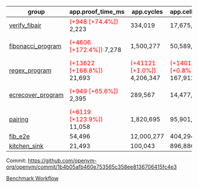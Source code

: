 | group | app.proof_time_ms | app.cycles | app.cells_used | leaf.proof_time_ms | leaf.cycles | leaf.cells_used |
| -- | -- | -- | -- | -- | -- | -- |
| [verify_fibair](https://github.com/openvm-org/openvm/blob/benchmark-results/benchmarks-dispatch/refs/heads/fix/micro_benchmarks/verify_fibair-1b4b05afb460e753565c358ee8136706415fc4e3.md) |<span style='color: red'>(+948 [+74.4%])</span> 2,223 |  334,019 |  17,675,822 |- | - | - |
| [fibonacci_program](https://github.com/openvm-org/openvm/blob/benchmark-results/benchmarks-dispatch/refs/heads/fix/micro_benchmarks/fibonacci-1b4b05afb460e753565c358ee8136706415fc4e3.md) |<span style='color: red'>(+4606 [+172.4%])</span> 7,278 |  1,500,277 |  50,589,567 |<span style='color: red'>(+4119 [+108.5%])</span> 7,915 | <span style='color: red'>(+50648 [+4.0%])</span> 1,313,963 | <span style='color: red'>(+304032 [+0.4%])</span> 70,587,848 |
| [regex_program](https://github.com/openvm-org/openvm/blob/benchmark-results/benchmarks-dispatch/refs/heads/fix/micro_benchmarks/regex-1b4b05afb460e753565c358ee8136706415fc4e3.md) |<span style='color: red'>(+13622 [+168.8%])</span> 21,693 | <span style='color: red'>(+41121 [+1.0%])</span> 4,206,347 | <span style='color: red'>(+1401618 [+0.8%])</span> 167,912,770 |<span style='color: red'>(+13103 [+89.7%])</span> 27,703 | <span style='color: red'>(+123443 [+3.1%])</span> 4,105,403 | <span style='color: red'>(+582977 [+0.2%])</span> 305,138,227 |
| [ecrecover_program](https://github.com/openvm-org/openvm/blob/benchmark-results/benchmarks-dispatch/refs/heads/fix/micro_benchmarks/ecrecover-1b4b05afb460e753565c358ee8136706415fc4e3.md) |<span style='color: red'>(+949 [+65.6%])</span> 2,395 |  289,567 |  14,477,516 |<span style='color: red'>(+9585 [+74.8%])</span> 22,393 | <span style='color: red'>(+82469 [+2.8%])</span> 3,071,091 | <span style='color: red'>(+376067 [+0.2%])</span> 244,629,537 |
| [pairing](https://github.com/openvm-org/openvm/blob/benchmark-results/benchmarks-dispatch/refs/heads/fix/micro_benchmarks/pairing-1b4b05afb460e753565c358ee8136706415fc4e3.md) |<span style='color: red'>(+6119 [+123.9%])</span> 11,058 |  1,820,695 |  95,901,985 |<span style='color: red'>(+10706 [+75.3%])</span> 24,925 | <span style='color: red'>(+84660 [+2.6%])</span> 3,352,066 | <span style='color: red'>(+508176 [+0.2%])</span> 274,364,892 |
| [fib_e2e](https://github.com/openvm-org/openvm/blob/benchmark-results/benchmarks-dispatch/refs/heads/fix/micro_benchmarks/fib_e2e-1b4b05afb460e753565c358ee8136706415fc4e3.md) | 54,496 |  12,000,277 |  404,294,535 | 48,591 |  8,005,876 |  433,819,449 |
| [kitchen_sink](https://github.com/openvm-org/openvm/blob/benchmark-results/benchmarks-dispatch/refs/heads/fix/micro_benchmarks/kitchen_sink-1b4b05afb460e753565c358ee8136706415fc4e3.md) | 21,493 |  100,043 |  896,886,729 | 75,848 |  10,733,902 |  928,953,736 |


Commit: https://github.com/openvm-org/openvm/commit/1b4b05afb460e753565c358ee8136706415fc4e3

[Benchmark Workflow](https://github.com/openvm-org/openvm/actions/runs/14630881740)
